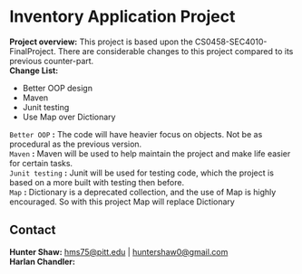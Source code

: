 # Inventory Application Project
**Project overview:** This project is based upon the CS0458-SEC4010-FinalProject. There are considerable changes to
this project compared to its previous counter-part. \
**Change List:**
* Better OOP design
* Maven
* Junit testing 
* Use Map over Dictionary

`Better OOP` **:** The code will have heavier focus on objects. Not be as procedural as the previous version.\
`Maven` **:** Maven will be used to help maintain the project and make life easier for certain tasks.\
`Junit testing` **:** Junit will be used for testing code, which the project is based on a more built with testing then 
before. \
`Map` **:** Dictionary is a deprecated collection, and the use of Map is highly encouraged. So with this project Map will
replace Dictionary
## Contact
**Hunter Shaw:** hms75@pitt.edu | huntershaw0@gmail.com \
**Harlan Chandler:** 
